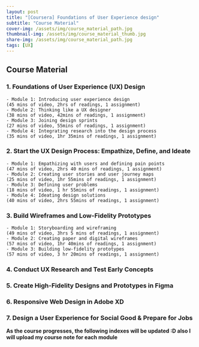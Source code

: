 ```yaml
---
layout: post
title: "[Coursera] Foundations of User Experience design"
subtitle: "Course Material"
cover-img: /assets/img/course_material_path.jpg
thumbnail-img: /assets/img/course_material_thumb.jpg
share-img: /assets/img/course_material_path.jpg
tags: [UX]
---
```


## Course Material
### 1. Foundations of User Experience (UX) Design
	- Module 1: Introducing user experience design
    (45 mins of video, 2hrs of readings, 1 assignment)
    - Module 2: Thinking like a UX designer
    (38 mins of video, 42mins of readings, 1 assignment)
    - Module 3: Joining design sprints
    (27 mins of video, 55mins of readings, 1 assignment)
    - Module 4: Integrating research into the design process
    (35 mins of video, 1hr 35mins of readings, 1 assignment)
    
### 2. Start the UX Design Process: Empathize, Define, and Ideate
	- Module 1: Empathizing with users and defining pain points
    (47 mins of video, 2hrs 40 mins of readings, 1 assignment)
    - Module 2: Creating user stories and user journey maps
    (25 mins of video, 1hr 55mins of readings, 1 assignment)
    - Module 3: Defining user problems
    (18 mins of video, 1 hr 55mins of readings, 1 assignment)
    - Module 4: Ideating design solutions
    (40 mins of video, 2hrs 55mins of readings, 1 assignment)


### 3. Build Wireframes and Low-Fidelity Prototypes
	- Module 1: Storyboarding and wireframing
    (49 mins of video, 3hrs 5 mins of readings, 1 assignment)
    - Module 2: Creating paper and digital wireframes
    (57 mins of video, 1hr 40mins of readings, 1 assignment)
    - Module 3: Building low-fidelity prototypes
    (57 mins of video, 3 hr 20mins of readings, 1 assignment)

### 4. Conduct UX Research and Test Early Concepts 
### 5. Create High-Fidelity Designs and Prototypes in Figma
### 6. Responsive Web Design in Adobe XD
### 7. Design a User Experience for Social Good & Prepare for Jobs

**As the course progresses, the following indexes will be updated :D also I will upload my course note for each module**
